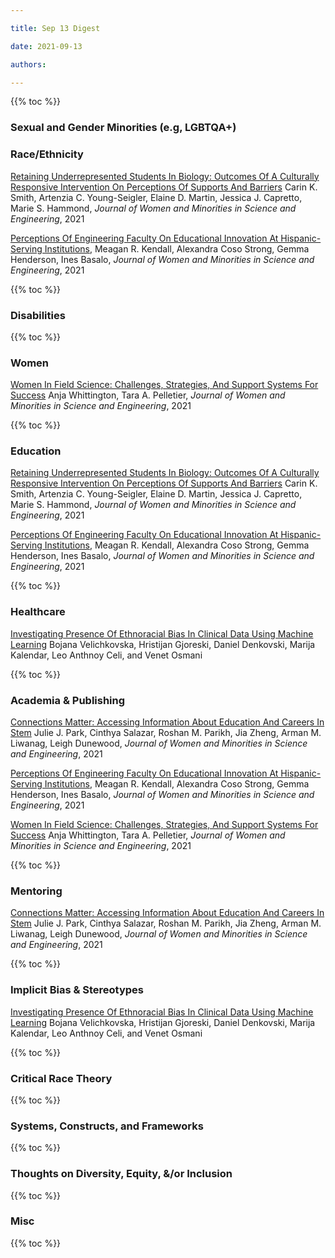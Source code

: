```yaml
---

title: Sep 13 Digest

date: 2021-09-13

authors:

---
```


{{% toc %}}

### Sexual and Gender Minorities (e.g, LGBTQA+)

### Race/Ethnicity

[Retaining Underrepresented Students In Biology: Outcomes Of A Culturally Responsive Intervention On Perceptions Of Supports And Barriers](http://dx.doi.org/10.1615/JWomenMinorScienEng.2021034959) Carin K. Smith, Artenzia C. Young-Seigler, Elaine D. Martin, Jessica J. Capretto, Marie S. Hammond, _Journal of Women and Minorities in Science and Engineering_, 2021

[Perceptions Of Engineering Faculty On Educational Innovation At Hispanic-Serving Institutions](http://doi.org/10.1615/JWomenMinorScienEng.2021034722), Meagan R. Kendall, Alexandra Coso Strong, Gemma Henderson, Ines Basalo, _Journal of Women and Minorities in Science and Engineering_, 2021

{{% toc %}}

### Disabilities

{{% toc %}}

### Women

[Women In Field Science: Challenges, Strategies, And Support Systems For Success](http://doi.org/10.1615/JWomenMinorScienEng.2021035731) Anja Whittington, Tara A. Pelletier, _Journal of Women and Minorities in Science and Engineering_, 2021

{{% toc %}}

### Education

[Retaining Underrepresented Students In Biology: Outcomes Of A Culturally Responsive Intervention On Perceptions Of Supports And Barriers](http://dx.doi.org/10.1615/JWomenMinorScienEng.2021034959) Carin K. Smith, Artenzia C. Young-Seigler, Elaine D. Martin, Jessica J. Capretto, Marie S. Hammond, _Journal of Women and Minorities in Science and Engineering_, 2021

[Perceptions Of Engineering Faculty On Educational Innovation At Hispanic-Serving Institutions](http://doi.org/10.1615/JWomenMinorScienEng.2021034722), Meagan R. Kendall, Alexandra Coso Strong, Gemma Henderson, Ines Basalo, _Journal of Women and Minorities in Science and Engineering_, 2021

{{% toc %}}

### Healthcare

[Investigating Presence Of Ethnoracial Bias In Clinical Data Using
Machine
Learning](http://medrxiv.org/cgi/content/abstract/2021.09.01.21262949v1??collection)
Bojana Velichkovska, Hristijan Gjoreski, Daniel Denkovski, Marija
Kalendar, Leo Anthnoy Celi, and Venet Osmani

{{% toc %}}

### Academia & Publishing

[Connections Matter: Accessing Information About Education And Careers In Stem](http://doi.org/10.1615/JWomenMinorScienEng.2021033856) Julie J. Park, Cinthya Salazar, Roshan M. Parikh, Jia Zheng, Arman M. Liwanag, Leigh Dunewood, _Journal of Women and Minorities in Science and Engineering_, 2021

[Perceptions Of Engineering Faculty On Educational Innovation At Hispanic-Serving Institutions](http://doi.org/10.1615/JWomenMinorScienEng.2021034722), Meagan R. Kendall, Alexandra Coso Strong, Gemma Henderson, Ines Basalo, _Journal of Women and Minorities in Science and Engineering_, 2021

[Women In Field Science: Challenges, Strategies, And Support Systems For Success](http://doi.org/10.1615/JWomenMinorScienEng.2021035731) Anja Whittington, Tara A. Pelletier, _Journal of Women and Minorities in Science and Engineering_, 2021

{{% toc %}}

### Mentoring

[Connections Matter: Accessing Information About Education And Careers In Stem](http://doi.org/10.1615/JWomenMinorScienEng.2021033856) Julie J. Park, Cinthya Salazar, Roshan M. Parikh, Jia Zheng, Arman M. Liwanag, Leigh Dunewood, _Journal of Women and Minorities in Science and Engineering_, 2021

{{% toc %}}

### Implicit Bias & Stereotypes

[Investigating Presence Of Ethnoracial Bias In Clinical Data Using
Machine
Learning](http://medrxiv.org/cgi/content/abstract/2021.09.01.21262949v1??collection)
Bojana Velichkovska, Hristijan Gjoreski, Daniel Denkovski, Marija
Kalendar, Leo Anthnoy Celi, and Venet Osmani

{{% toc %}}

### Critical Race Theory

{{% toc %}}

### Systems, Constructs, and Frameworks

{{% toc %}}

### Thoughts on Diversity, Equity, &/or Inclusion

{{% toc %}}

### Misc

{{% toc %}}
